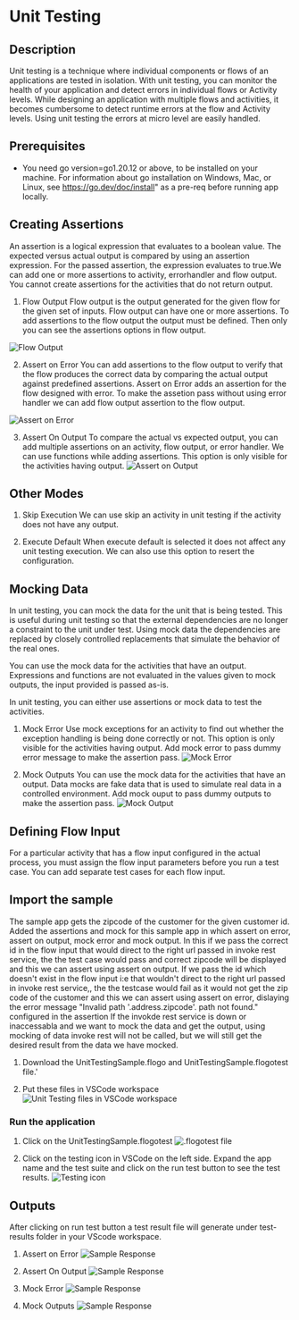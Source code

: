 # Unit Testing


## Description

Unit testing is a technique where individual components or flows of an applications are tested in isolation. With unit testing, you can monitor the health of your application and detect errors in individual flows or Activity levels. While designing an application with multiple flows and activities, it becomes cumbersome to detect runtime errors at the flow and Activity levels. Using unit testing the errors at micro level are easily handled.

## Prerequisites

* You need go version=go1.20.12 or above, to be installed on your machine. For information about go installation on Windows, Mac, or Linux, see https://go.dev/doc/install" as a pre-req before running app locally.


## Creating Assertions

An assertion is a logical expression that evaluates to a boolean value. The expected versus actual output is compared by using an assertion expression. For the passed assertion, the expression evaluates to true.We can add one or more assertions to activity, errorhandler and flow output. You cannot create assertions for the activities that do not return output. 

1. Flow Output
Flow output is the output generated for the given flow for the given set of inputs. Flow output can have one or more assertions. To add assertions to the flow output the output must be defined. Then only you can see the assertions options in flow output. 

![Flow Output](../../../import-screenshots/VSCode/flowoutput.png)


2. Assert on Error
You can add assertions to the flow output to verify that the flow produces the correct data by comparing the actual output against predefined assertions. Assert on Error adds an assertion for the flow designed with error. To make the assetion pass without using error handler we can add flow output assertion to the flow output. 

![Assert on Error](../../../import-screenshots/VSCode/assertonerror.png)

3. Assert On Output
To compare the actual vs expected output, you can add multiple assertions on an activity, flow output, or error handler. We can use functions while adding assertions. This option is only visible for the activities having output.
![Assert on Output](../../../import-screenshots/VSCode/assertonoutput.png)

## Other Modes

1. Skip Execution
We can use skip an activity in unit testing if the activity does not have any output. 


2. Execute Default
When execute default is selected it does not affect any unit testing execution. We can also use this option to resert the configuration.

## Mocking Data
In unit testing, you can mock the data for the unit that is being tested. This is useful during unit testing so that the external dependencies are no longer a constraint to the unit under test. Using mock data the dependencies are replaced by closely controlled replacements that simulate the behavior of the real ones.

You can use the mock data for the activities that have an output. Expressions and functions are not evaluated in the values given to mock outputs, the input provided is passed as-is.

In unit testing, you can either use assertions or mock data to test the activities.

1. Mock Error
Use mock exceptions for an activity to find out whether the exception handling is being done correctly or not. This option is only visible for the activities having output. Add mock error to pass dummy error message to make the assertion pass.
![Mock Error](../../../import-screenshots/VSCode/mockerror.png)


2. Mock Outputs
You can use the mock data for the activities that have an output. Data mocks are fake data that is used to simulate real data in a controlled environment. Add mock ouput to pass dummy outputs to make the assertion pass.
![Mock Output](../../../import-screenshots/VSCode/mockoutput.png)

## Defining Flow Input
For a particular activity that has a flow input configured in the actual process, you must assign the flow input parameters before you run a test case. You can add separate test cases for each flow input.

## Import the sample

The sample app gets the zipcode of the customer for the given customer id. Added the assertions and mock for this sample app in which assert on error, assert on output, mock error and mock output.
In this if we pass the correct id in the flow input that would direct to the right url passed in invoke rest service, the the test case would pass and correct zipcode will be displayed and this we can assert using assert on output.
If we pass the id which doesn't exist in the flow input i:e that wouldn't direct to the right url passed in invoke rest service,, the the testcase would fail as it would not get the zip code of the customer and this we can assert using assert on error, dislaying the error message "Invalid path '.address.zipcode'. path not found." configured in the assertion
If the invokde rest service is down or inaccessabla and we want to mock the data and get the output, using mocking of data invoke rest will not be called, but we will still get the desired result from the data we have mocked.




1. Download the UnitTestingSample.flogo and UnitTestingSample.flogotest file.'

2. Put these files in VSCode workspace
![Unit Testing files in VSCode workspace](../../../import-screenshots/VSCode/import.png)



### Run the application

1. Click on the UnitTestingSample.flogotest
![.flogotest file](../../../import-screenshots/VSCode/Testing.png)

2. Click on the testing icon in VSCode on the left side. Expand the app name and the test suite and click on the run test button to see the test results.
![Testing icon](../../../import-screenshots/VSCode/Testing1.png)




## Outputs

After clicking on run test button a test result file will generate under test-results folder in your VScode workspace.

1. Assert on Error
![Sample Response](../../../import-screenshots/VSCode/assertonerroroutput)

2. Assert On Output
![Sample Response](../../../import-screenshots/VSCode/assertonerroroutput)

3. Mock Error
![Sample Response](../../../import-screenshots/VSCode/mockerror)

4. Mock Outputs
![Sample Response](../../../../import-screenshots/VSCode/mockoutput)
